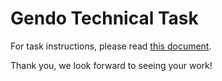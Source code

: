 # Gendo Technical Task

For task instructions, please read [this document](https://docs.google.com/document/d/1GYT3Nodor4wTunUjFRhQq-8JySyDuYA4D7pcXsvEUZU/edit?usp=sharing).

Thank you, we look forward to seeing your work!
